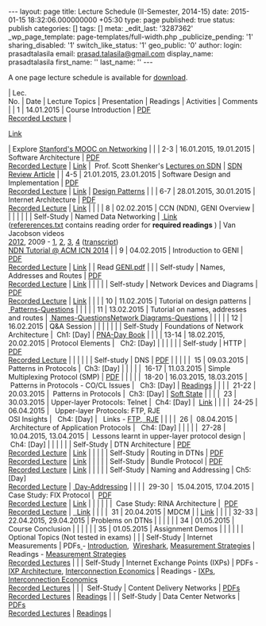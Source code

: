 --- layout: page title: Lecture Schedule (II-Semester, 2014-15) date: 2015-01-15 18:32:06.000000000 +05:30 type: page published: true status: publish categories: [] tags: [] meta: \_edit\_last: '3287362' \_wp\_page\_template: page-templates/full-width.php \_publicize\_pending: '1' sharing\_disabled: '1' switch\_like\_status: '1' geo\_public: '0' author: login: prasadtalasila email: prasad.talasila@gmail.com display\_name: prasadtalasila first\_name: '' last\_name: '' ---

A one page lecture schedule is available for [download](https://www.dropbox.com/s/vplizf6ylj2hh0y/lecture_schedule.pdf?dl=1 "One Page Lecture Schedule").

| Lec.  
No. | Date | Lecture Topics | Presentation | Readings | Activities | Comments |
| 1 | 14.01.2015 | Course Introduction | [PDF  
](https://www.dropbox.com/s/noq0a709wfdqbkh/L1_Course_Overview.pdf?dl=1)[Recorded Lecture](http://10.1.1.242/moodle/pluginfile.php/79095/mod_folder/content/0/L1_Course_Overview.mp4?forcedownload=1) | 

[Link](https://www.dropbox.com/sh/uhj00gbwdbh3n8m/AAArpFgBuyTLkWtHtWGW4p0Qa?dl=1)

 | Explore [Stanford's MOOC on Networking](https://class.stanford.edu/courses/Engineering/Networking/Winter2014/about) | |
| 2-3 | 16.01.2015, 19.01.2015 | Software Architecture | [PDF](https://www.dropbox.com/s/9plspq3wg8u3yfr/L2_SW_Arch.pdf?dl=1)  
[Recorded Lecture](http://10.1.1.242/moodle/pluginfile.php/79095/mod_folder/content/0/L2_SW_Arch.rar?forcedownload=1) | [Link](https://www.dropbox.com/sh/dijmv5pe3wd2euc/AADH9Me2QQPPYDuFhV2E3zbja?dl=1) | &nbsp;Prof. Scott Shenker's [Lectures on SDN](http://10.1.1.242/moodle/mod/folder/view.php?id=40022) | [SDN Review Article](https://www.dropbox.com/s/oqeixiwyselhi4y/Feamster-SDN.pdf?dl=1) |
| 4-5 | 21.01.2015, 23.01.2015 | Software Design and Implementation | [PDF](https://www.dropbox.com/s/pup98z70zhqztle/L3_SW_Design_Implementation.pdf?dl=1)  
[Recorded Lecture](http://10.1.1.242/moodle/pluginfile.php/79095/mod_folder/content/0/L3_SW_Design_Implementation.mp4?forcedownload=1) | [Link](https://www.dropbox.com/sh/l1f0wo1txesnp0m/AABcqYZ3eFOLLGfU-DGWHCzKa?dl=1) | [Design Patterns](http://10.1.1.242/moodle/mod/folder/view.php?id=40022) | |
| 6-7 | 28.01.2015, 30.01.2015 | Internet Architecture | [PDF](https://www.dropbox.com/s/1wpb9l5jhz5ixes/L4_Internet_Architecture.pdf?dl=1)  
[Recorded Lecture](http://10.1.1.242/moodle/mod/folder/view.php?id=40022) | [Link](https://www.dropbox.com/sh/slx3vxnfcf7632l/AAAbG82o89ivSB647Bm96FWwa?dl=1) | | |
| 8 | 02.02.2015 | CCN (NDN), GENI Overview | | | | |
| | Self-Study | Named Data Networking | [&nbsp;Link](https://www.dropbox.com/sh/t9kjar1kvs9no8w/AAD-Aflos-htxHhCFHWAGbyJa?dl=1)  
([refererences.txt](https://www.dropbox.com/s/v7odqzlluby5dga/references.txt?dl=0) contains reading order for **required readings** ) | Van Jacobson videos  
[2012](http://10.1.1.242/moodle/mod/folder/view.php?id=40022), 2009 - [1](http://mlecture.uni-bremen.de/ml/index.php?option=com_mlplayer&template=ml2&mlid=1850), [2](http://mlecture.uni-bremen.de/ml/index.php?option=com_mlplayer&template=ml2&mlid=1851), [3](http://mlecture.uni-bremen.de/ml/index.php?option=com_mlplayer&template=ml2&mlid=1852), [4](http://mlecture.uni-bremen.de/ml/index.php?option=com_mlplayer&template=ml2&mlid=1853) ([transcript](https://www.dropbox.com/s/tq17x937puf129p/van-ccn-bremen-description.pdf?dl=1))  
[NDN Tutorial @ ACM ICN 2014](http://10.1.1.242/moodle/mod/folder/view.php?id=40022) |
| 9 | 04.02.2015 | Introduction to GENI | [PDF](https://www.dropbox.com/s/rrrknimx5jplcsq/L5_IntroToGENI.pdf?dl=1)  
[Recorded Lecture](http://10.1.1.242/moodle/mod/folder/view.php?id=40022) | [Link](https://www.dropbox.com/sh/qeca39wjb3qe5ga/AADIMgedd5_FN1_9_zjJZGa4a?dl=1) | | Read [GENI.pdf](https://www.dropbox.com/s/7srl0on0m6uv100/GENI.pdf?dl=1) |
| | Self-study | Names, Addresses and Routes | [PDF  
](https://www.dropbox.com/s/ghrn8kl0r1bvvjc/Names_Addresses_Routes.pdf?dl=1)[Recorded Lecture](http://10.1.1.242/moodle/mod/folder/view.php?id=40022) | [Link](https://www.dropbox.com/sh/9v71z0dqehbspka/AAAbQNLL-xXV0oopy243syDwa?dl=1) | | |
| | Self-study | Network Devices and Diagrams | [PDF  
](https://www.dropbox.com/s/yyeu6mgpg6x9f9g/Nwk_Devices_Diagrams2.pdf?dl=1)[Recorded Lecture](http://10.1.1.242/moodle/mod/folder/view.php?id=40022) | [Link](https://www.dropbox.com/s/vqkwday9lzjl7eg/Nwk_Devices_and_Diagrams.rar?dl=1) | | |
| 10 | 11.02.2015 | Tutorial on design patterns | [&nbsp;Patterns-Questions](https://www.dropbox.com/s/g0pr8x0stz0bz80/patterns_tutorial_questions.txt?dl=1) | | | |
| 11 | 13.02.2015 | Tutorial on names, addresses and routes | [&nbsp;Names-Questions](https://www.dropbox.com/s/ii8vgzwqj8hvoke/names_tutorial_questions.txt?dl=1)[Network Diagrams-Questions](https://www.dropbox.com/s/od1fzur6yacszqt/nwk_diagram_tutorial_questions.txt?dl=1) | | | |
| 12 | 16.02.2015 | Q&A Session | | | | |
| | Self-Study | Foundations of Network Architecture | &nbsp;Ch1: [Day] | [PNA-Day Book](https://www.dropbox.com/s/oepob6rhnaci3te/PNA_Day_book.pdf?dl=1) | | |
| 13-14 | 18.02.2015, 20.02.2015 | Protocol Elements | &nbsp;&nbsp;Ch2: [Day] | | | |
| | Self-study | HTTP | [PDF  
](https://www.dropbox.com/s/kqy8g1qbo2q0vdg/HTTP.pdf?dl=1)[Recorded Lecture](http://10.1.1.242/moodle/mod/folder/view.php?id=41402) | | | |
| | Self-study | DNS | [PDF](https://www.dropbox.com/s/nyolenigvoof7nf/DNS.pdf?dl=1) | | | |
| &nbsp;15 | 09.03.2015 | Patterns in Protocols | &nbsp;Ch3: [Day] | | | |
| &nbsp;16-17 | 11.03.2015 | Simple Multiplexing Protocol (SMP) | [PDF](https://www.dropbox.com/s/k7awoxp3ajyba7i/L18_SMP.pdf?dl=1) | | | |
| &nbsp;18-20 | 16.03.2015, 18.03.2015 | &nbsp;Patterns in Protocols - CO/CL Issues | &nbsp;&nbsp;Ch3: [Day] | [Readings](https://www.dropbox.com/s/jd4uxwyfkmug9fq/Ch3_Day.rar?dl=1) | | |
| &nbsp;21-22 | 20.03.2015 | &nbsp;Patterns in Protocols | &nbsp;Ch3: [Day] | [Soft State](https://www.dropbox.com/s/bn5892kwx0pfzma/Soft-State.pdf?dl=1) | | |
| &nbsp;23 | 30.03.2015 | Upper-layer Protocols: Telnet | &nbsp;Ch4: [Day] | &nbsp;[Link](https://www.dropbox.com/sh/ef95lmrrb3ebv75/AABiZqiRSgfLgKpxj3HBwqm8a?dl=1) | | |
| &nbsp;24-25 | 06.04.2015 | &nbsp;&nbsp;Upper-layer Protocols: FTP, RJE  
OSI Insights | &nbsp;&nbsp;Ch4: [Day] | &nbsp; Links - [FTP](https://www.dropbox.com/sh/ekkdizml19oxxhm/AAD4Hz2-UoToizPFPMoIaSl-a?dl=1),[&nbsp; RJE](https://www.dropbox.com/s/9uqdu4ndjqx5g2k/rfc407-RJE.txt?dl=1) | | |
| &nbsp;26 | &nbsp;08.04.2015 | &nbsp;Architecture of Application Protocols | &nbsp;&nbsp;Ch4: [Day] | | | |
| &nbsp;27-28 | &nbsp;10.04.2015, 13.04.2015 | &nbsp;Lessons learnt in upper-layer protocol design | &nbsp;Ch4: [Day] | | | |
| | Self-Study | DTN Architecture | [PDF](https://www.dropbox.com/s/xklk5zmcc01td0d/DTN_Architecture.pdf?dl=1)  
[Recorded Lecture](http://10.1.1.242/moodle/pluginfile.php/81716/mod_folder/content/0/DTN_Architecture.mp4.rar?forcedownload=1) | [Link](https://www.dropbox.com/sh/0wtoxzvlhk32arf/AAAIC-23YR5aGolqhQA3lbjna?dl=1) | | |
| | Self-Study | Routing in DTNs | [PDF](https://www.dropbox.com/s/7f5sswugxhjscd7/Routing_in_DTNs.pdf?dl=1)  
[Recorded Lecture](http://10.1.1.242/moodle/mod/folder/view.php?id=42113) | [Link](https://www.dropbox.com/sh/wyfgctyg19j5zem/AAC1k6O9gFFnTIgcb9m4AWUra?dl=1) | | |
| | Self-Study | Bundle Protocol | [PDF](https://www.dropbox.com/s/odnych1d31sux10/Bundle_Protocol.pdf?dl=1)  
[Recorded Lecture](http://10.1.1.242/moodle/pluginfile.php/81716/mod_folder/content/0/Bundle.mp4.rar?forcedownload=1) | [Link](https://www.dropbox.com/sh/2s8w5dxi7czpx4r/AABhXHt8NzmEFIIUL5WJDbADa?dl=1) | | |
| | Self-Study | Naming and Addressing | Ch5: [Day]  
[Recorded Lecture](http://10.1.1.242/moodle/pluginfile.php/81716/mod_folder/content/0/Bundle.mp4.rar?forcedownload=1) | [&nbsp;Day-Addressing](https://www.dropbox.com/s/ramzx8z4u404lue/KoreaNamingFund100218.pdf?dl=1) | | |
| &nbsp;29-30 | &nbsp;15.04.2015, 17.04.2015 | Case Study: FIX Protocol | &nbsp;[PDF](https://www.dropbox.com/s/92kt6sxri8u1ftg/FIX_Protocol.pdf?dl=1)  
[Recorded Lecture](http://10.1.1.242/moodle/mod/folder/view.php?id=42236) | [Link](https://www.dropbox.com/sh/kgfwkyiozqrfmkq/AABtAk4ioXYccSK4NMpfrt-pa?dl=1) | | |
| | | &nbsp;Case Study: RINA Architecture | &nbsp;[PDF](https://www.dropbox.com/s/ia99mglb3mh2c49/IRINA_slides_GN3plusJRA1_-RINAIntroduction.pdf?dl=1)  
[Recorded Lecture](http://10.1.1.242/moodle/pluginfile.php/81924/mod_folder/content/0/JohnDay-RINA.mov.rar?forcedownload=1) | [&nbsp; Link](https://www.dropbox.com/sh/ceyu933qty7rpkt/AAAWbiyHmHI5f0MX3cCeYI2Ta?dl=1) | | |
| &nbsp;31 | 20.04.2015 | MDCM | | [Link](https://www.dropbox.com/s/7a9ffmwu7idvh2l/MDCM.pdf?dl=1) | | |
| 32-33 | 22.04.2015, 29.04.2015 | Problems on DTNs | | | | |
| 34 | 01.05.2015 | Course Conclusion | | | | |
| 35 | 01.05.2015 | Assignment Demos | | | | |
| Optional Topics (Not tested in exams) |
| | Self-Study | Internet Measurements | PDFs[&nbsp;](https://www.dropbox.com/sh/t9kjar1kvs9no8w/AAD-Aflos-htxHhCFHWAGbyJa?dl=1)-&nbsp;[Introduction](https://www.dropbox.com/s/l00hhqq5uqcghg1/Taft-IntroInternetMeasurement-Oct2012.pdf?dl=1), &nbsp;[Wireshark](https://www.dropbox.com/s/8h96frr8z7uxm4w/L11_Sniffing_Tools.pdf?dl=1),&nbsp;[Measurement Strategies](https://www.dropbox.com/s/bn49kxuph6sa8gv/Measurement_Strategies.pdf?dl=0) | Readings - [Measurement Strategies  
](https://www.dropbox.com/s/pou4od4gyobqlqs/Nwk_Measurement_Strategies.rar?dl=1)[Recorded Lectures](http://10.1.1.242/moodle/mod/folder/view.php?id=40022) |
| | Self-Study | Internet Exchange Points (IXPs) | PDFs - [IXP Architecture](https://www.dropbox.com/s/w0k0b12bk2pmisl/IXP.pdf?dl=1), [Interconnection Economics](https://www.dropbox.com/s/dro8fkmzg1zhqph/Interconnection_Economics.pdf?dl=1) | Readings - [IXPs](https://www.dropbox.com/s/h8z9xt1gfafiiro/IXP_Architecture.rar?dl=1), [Interconnection Economics  
](https://www.dropbox.com/s/cha9q23hpxzxgxb/Interconnection_Economics.rar?dl=1)[Recorded Lectures](http://10.1.1.242/moodle/mod/folder/view.php?id=40022) |
| | &nbsp;Self-Study | Content Delivery Networks | [PDFs](https://www.dropbox.com/sh/4xflce8hto7fvg4/AADtH9cu6Ngw2UoB4_uAdCA9a?dl=1)  
[Recorded Lectures](http://10.1.1.242/moodle/mod/folder/view.php?id=42168) | [Readings](https://www.dropbox.com/sh/tb9ljy1zo7apfkp/AABJFVDG5_ErWi0QrVrLkHPfa?dl=1) |
| | Self-Study | Data Center Networks | [PDFs](https://www.dropbox.com/sh/lv7hrrrxoms8o1t/AABH0KOikgVSFG1TcHUTFkqca?dl=1)  
[Recorded Lectures](http://10.1.1.242/moodle/mod/folder/view.php?id=42312) | [Readings](https://www.dropbox.com/sh/noxtejbswnmdn2u/AABqPp3JRc4SPzsGKwBCzslUa?dl=1) |


